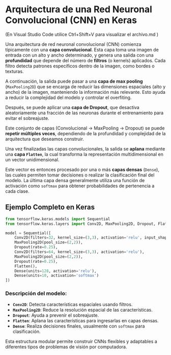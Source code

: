 # Arquitectura de una Red Neuronal Convolucional (CNN) en Keras

(En Visual Studio Code utilice Ctrl+Shift+V para 
visualizar el archivo.md )

Una arquitectura de red neuronal convolucional (CNN) comienza típicamente con una **capa convolucional**. Esta capa toma una imagen de entrada con un alto y ancho determinado, y genera una salida con una **profundidad** que depende del número de **filtros** (o kernels) aplicados. Cada filtro detecta patrones específicos dentro de la imagen, como bordes o texturas.

A continuación, la salida puede pasar a una **capa de max pooling** (`MaxPooling2D`) que se encarga de reducir las dimensiones espaciales (alto y ancho) de la imagen, manteniendo la información más relevante. Esto ayuda a reducir la complejidad del modelo y controlar el overfiting.

Después, se puede aplicar una **capa de Dropout**, que desactiva aleatoriamente una fracción de las neuronas durante el entrenamiento para evitar el sobreajuste.

Este conjunto de capas (Convolucional → MaxPooling → Dropout) se puede **repetir múltiples veces**, dependiendo de la profundidad y complejidad de la arquitectura que deseamos construir.

Una vez finalizadas las capas convolucionales, la salida se **aplana** mediante una **capa `Flatten`**, la cual transforma la representación multidimensional en un vector unidimensional.

Este vector es entonces procesado por una o más **capas densas** (`Dense`), las cuales permiten tomar decisiones o realizar la clasificación final del modelo. La última capa densa generalmente utiliza una función de activación como `softmax` para obtener probabilidades de pertenencia a cada clase.

## Ejemplo Completo en Keras

```python
from tensorflow.keras.models import Sequential
from tensorflow.keras.layers import Conv2D, MaxPooling2D, Dropout, Flatten, Dense

model = Sequential([
    Conv2D(filters=32, kernel_size=(3,3), activation='relu', input_shape=(64, 64, 3)),
    MaxPooling2D(pool_size=(2,2)),
    Dropout(rate=0.25),
    Conv2D(filters=64, kernel_size=(3,3), activation='relu'),
    MaxPooling2D(pool_size=(2,2)),
    Dropout(rate=0.25),
    Flatten(),
    Dense(units=128, activation='relu'),
    Dense(units=10, activation='softmax')
])
```

### Descripción del modelo:
- **`Conv2D`**: Detecta características espaciales usando filtros.
- **`MaxPooling2D`**: Reduce la resolución espacial de las características.
- **`Dropout`**: Ayuda a prevenir el sobreajuste.
- **`Flatten`**: Aplana las características para ingresarlas en capas densas.
- **`Dense`**: Realiza decisiones finales, usualmente con `softmax` para clasificación.

Esta estructura modular permite construir CNNs flexibles y adaptables a diferentes tipos de problemas de visión por computadora.

